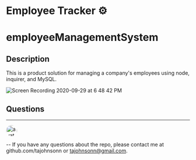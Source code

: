 # Employee Tracker ⚙️

# employeeManagementSystem

## Description

This is a product solution for managing a company's employees using node, inquirer, and MySQL.


![Screen Recording 2020-09-29 at 6 48 42 PM](https://user-images.githubusercontent.com/57122209/94635037-8e3a7100-0286-11eb-86ff-941c21f7a9d5.gif)


## Questions

---

<img src="https://avatars0.githubusercontent.com/u/57122209?s=460&v=4"
alt="avatar" style="border-radius: 16px" width="30" />

--
If you have any questions about the repo, please contact me at github.com/tajohnsonn or tajohnsonn@gmail.com.
